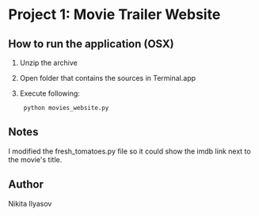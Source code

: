 # Project 1: Movie Trailer Website 

## How to run the application (OSX)

1. Unzip the archive

2. Open folder that contains the sources in Terminal.app

3. Execute following:

		python movies_website.py


## Notes

I modified the fresh_tomatoes.py file so it could show the imdb link next to the movie's title.

## Author

Nikita Ilyasov